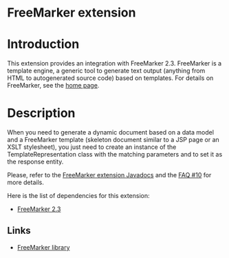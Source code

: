FreeMarker extension
====================

Introduction
============

This extension provides an integration with FreeMarker 2.3. FreeMarker
is a template engine, a generic tool to generate text output (anything
from HTML to autogenerated source code) based on templates. For details
on FreeMarker, see the [home
page](http://web.archive.org/web/20090205114816/http://freemarker.org/).

Description
===========

When you need to generate a dynamic document based on a data model and a
FreeMarker template (skeleton document similar to a JSP page or an XSLT
stylesheet), you just need to create an instance of the
TemplateRepresentation class with the matching parameters and to set it
as the response entity.

Please, refer to the [FreeMarker extension
Javadocs](http://web.archive.org/web/20090205114816/http://www.restlet.org/documentation/1.1/ext/org/restlet/ext/freemarker/package-summary.html)
and the [FAQ
\#10](http://web.archive.org/web/20090205114816/http://www.restlet.org/documentation/1.1/faq#10)
for more details.

Here is the list of dependencies for this extension:

-   [FreeMarker
    2.3](http://web.archive.org/web/20090205114816/http://freemarker.org/)

Links
-----

-   [FreeMarker
    library](http://web.archive.org/web/20090205114816/http://www.freemarker.org/)

